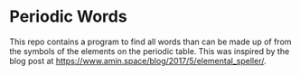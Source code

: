 # Periodic Words

This repo contains a program to find all words than can be made up of from the symbols of the elements on the periodic table. This was inspired by the blog post at https://www.amin.space/blog/2017/5/elemental_speller/.

